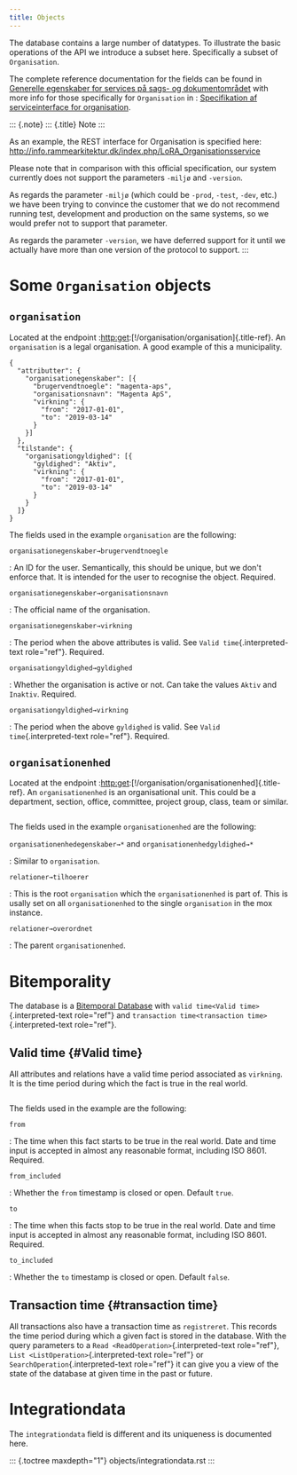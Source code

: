 ```yaml
---
title: Objects
---
```


The database contains a large number of datatypes. To illustrate the
basic operations of the API we introduce a subset here. Specifically a
subset of `Organisation`.

The complete reference documentation for the fields can be found in
[Generelle egenskaber for services på sags- og
dokumentområdet](https://www.digitaliser.dk/resource/1567464/artefact/Generelleegenskaberforservicesp%c3%a5sags-ogdokumentomr%c3%a5det-OIO-Godkendt%5bvs.1.1%5d.pdf?artefact=true&PID=1763377)
with more info for those specifically for `Organisation` in :
[Specifikation af serviceinterface for
organisation](https://www.digitaliser.dk/resource/1569113/artefact/Specifikationafserviceinterfacefororganisation-OIO-Godkendt%5bvs.1.1%5d.pdf?artefact=true&PID=1569586).

::: {.note}
::: {.title}
Note
:::

As an example, the REST interface for Organisation is specified here:
<http://info.rammearkitektur.dk/index.php/LoRA_Organisationsservice>

Please note that in comparison with this official specification, our
system currently does not support the parameters `-miljø` and
`-version`.

As regards the parameter `-miljø` (which could be `-prod`, `-test`,
`-dev`, etc.) we have been trying to convince the customer that we do
not recommend running test, development and production on the same
systems, so we would prefer not to support that parameter.

As regards the parameter `-version`, we have deferred support for it
until we actually have more than one version of the protocol to support.
:::

Some `Organisation` objects
===========================

`organisation`
--------------

Located at the endpoint
:<http:get>:[!/organisation/organisation]{.title-ref}. An `organisation`
is a legal organisation. A good example of this a municipality.

``` {.json}
{
  "attributter": {
    "organisationegenskaber": [{
      "brugervendtnoegle": "magenta-aps",
      "organisationsnavn": "Magenta ApS",
      "virkning": {
        "from": "2017-01-01",
        "to": "2019-03-14"
      }
    }]
  },
  "tilstande": {
    "organisationgyldighed": [{
      "gyldighed": "Aktiv",
      "virkning": {
        "from": "2017-01-01",
        "to": "2019-03-14"
      }
    }
  ]}
}
```

The fields used in the example `organisation` are the following:

`organisationegenskaber→brugervendtnoegle`

:   An ID for the user. Semantically, this should be unique, but we
    don\'t enforce that. It is intended for the user to recognise the
    object. Required.

`organisationegenskaber→organisationsnavn`

:   The official name of the organisation.

`organisationegenskaber→virkning`

:   The period when the above attributes is valid. See
    `Valid time`{.interpreted-text role="ref"}. Required.

`organisationgyldighed→gyldighed`

:   Whether the organisation is active or not. Can take the values
    `Aktiv` and `Inaktiv`. Required.

`organisationgyldighed→virkning`

:   The period when the above `gyldighed` is valid. See
    `Valid time`{.interpreted-text role="ref"}. Required.

`organisationenhed`
-------------------

Located at the endpoint
:<http:get>:[!/organisation/organisationenhed]{.title-ref}. An
`organisationenhed` is an organisational unit. This could be a
department, section, office, committee, project group, class, team or
similar.

``` {.json}
```

The fields used in the example `organisationenhed` are the following:

`organisationenhedegenskaber→*` and `organisationenhedgyldighed→*`

:   Similar to `organisation`.

`relationer→tilhoerer`

:   This is the root `organisation` which the `organisationenhed` is
    part of. This is usally set on all `organisationenhed` to the single
    `organisation` in the mox instance.

`relationer→overordnet`

:   The parent `organisationenhed`.

Bitemporality
=============

The database is a [Bitemporal
Database](https://en.wikipedia.org/wiki/Temporal_database) with
`valid time<Valid
time>`{.interpreted-text role="ref"} and
`transaction time<transaction time>`{.interpreted-text role="ref"}.

Valid time {#Valid time}
----------

All attributes and relations have a valid time period associated as
`virkning`. It is the time period during which the fact is true in the
real world.

``` {.json}
```

The fields used in the example are the following:

`from`

:   The time when this fact starts to be true in the real world. Date
    and time input is accepted in almost any reasonable format,
    including ISO 8601. Required.

`from_included`

:   Whether the `from` timestamp is closed or open. Default `true`.

`to`

:   The time when this facts stop to be true in the real world. Date and
    time input is accepted in almost any reasonable format, including
    ISO 8601. Required.

`to_included`

:   Whether the `to` timestamp is closed or open. Default `false`.

Transaction time {#transaction time}
----------------

All transactions also have a transaction time as `registreret`. This
records the time period during which a given fact is stored in the
database. With the query parameters to a
`Read <ReadOperation>`{.interpreted-text role="ref"},
`List <ListOperation>`{.interpreted-text role="ref"} or
`SearchOperation`{.interpreted-text role="ref"} it can give you a view
of the state of the database at given time in the past or future.

Integrationdata
===============

The `integrationdata` field is different and its uniqueness is
documented here.

::: {.toctree maxdepth="1"}
objects/integrationdata.rst
:::
